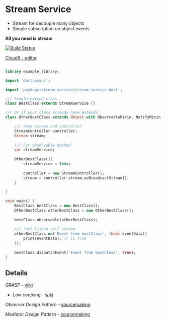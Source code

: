 # Stream Service
- Stream for decouple many objects
- Simple subscription on object events

**All you need is stream**

[![Build Status](https://codeship.com/projects/d800fba0-28ea-0134-04f3-5a347c0ad183/status?branch=master
)](https://codeship.com/projects/d800fba0-28ea-0134-04f3-5a347c0ad183/status?branch=master
)

[Cloud9 - editor](https://ide.c9.io/rasart/stream_service)


```dart

library example_library;

import 'dart:async';

import 'package:stream_service/stream_service.dart';

/// Simple extend class
class BestClass extends StreamService {}

/// Or if your class already have extends:
class OtherBestClass extends Object with ObservableMixin, NotifyMixin {

    /// Some stream and controller
    StreamController controller;
    Stream stream;
    
    /// For observable method
    var streamService;
    
    OtherBestClass(){
        streamService = this;
        
        controller = new StreamController();
        stream = controller.stream.asBroadcastStream();
    }
    
}

void main() {
    BestClass bestClass = new BestClass();
    OtherBestClass otherBestClass = new OtherBestClass();
    
    bestClass.observable(otherBestClass);
    
    /// Just listen self stream
    otherBestClass.on('Event from bestClass', (bool eventData){
        print(eventData); // is true
    });
    
    bestClass.dispatchEvent('Event from bestClass', true);
}

```

Details
------
*GRASP* - [wiki](https://en.wikipedia.org/wiki/GRASP)
 - *Low coupling* - [wiki](https://en.wikipedia.org/wiki/GRASP#Low_coupling)

*Observer Design Pattern* - [sourcemaking](https://sourcemaking.com/design_patterns/observer)

*Mediator Design Pattern* - [sourcemaking](https://sourcemaking.com/design_patterns/mediator)